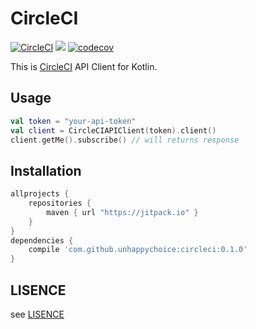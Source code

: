 # CircleCI
[![CircleCI](https://circleci.com/gh/unhappychoice/CircleCI.svg?style=svg)](https://circleci.com/gh/unhappychoice/CircleCI)
[![](https://jitpack.io/v/unhappychoice/circleci.svg)](https://jitpack.io/#unhappychoice/circleci)
[![codecov](https://codecov.io/gh/unhappychoice/circleci/branch/master/graph/badge.svg)](https://codecov.io/gh/unhappychoice/circleci)

This is [CircleCI](https://circleci.com) API Client for Kotlin.

## Usage
```kotlin
val token = "your-api-token"
val client = CircleCIAPIClient(token).client()
client.getMe().subscribe() // will returns response
```

## Installation

```groovy
allprojects {
    repositories {
        maven { url "https://jitpack.io" }
    }
}
dependencies {
    compile 'com.github.unhappychoice:circleci:0.1.0'
}
```

## LISENCE
see [LISENCE](./LISENCE)
